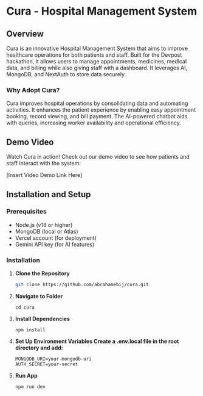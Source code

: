 # Cura - Hospital Management System

## Overview

Cura is an innovative Hospital Management System that aims to improve healthcare operations for both patients and staff.  Built for the Devpost hackathon, it allows users to manage appointments, medicines, medical data, and billing while also giving staff with a dashboard.  It leverages AI, MongoDB, and NextAuth to store data securely.

### Why Adopt Cura?

Cura improves hospital operations by consolidating data and automating activities.  It enhances the patient experience by enabling easy appointment booking, record viewing, and bill payment.  The AI-powered chatbot aids with queries, increasing worker availability and operational efficiency.

## Demo Video

Watch Cura in action! Check out our demo video to see how patients and staff interact with the system:

[Insert Video Demo Link Here]

## Installation and Setup

### Prerequisites
- Node.js (v18 or higher)
- MongoDB (local or Atlas)
- Vercel account (for deployment)
- Gemini API key (for AI features)

### Installation
1. **Clone the Repository**
   ```bash
   git clone https://github.com/abrahamebij/cura.git
    ```

2. **Navigate to Folder**  
   ```
   cd cura
    ```

3. **Install Dependencies**
   ```
   npm install
    ```

4. **Set Up Environment Variables Create a .env.local file in the root directory and add:**
    ```
    MONGODB_URI=your-mongodb-uri
    AUTH_SECRET=your-secret
    ```
4. **Run App**
    ```
    npm run dev
    ```
